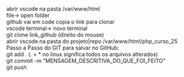 abrir vscode na pasta /var/www/html<br>
file-> open folder<br>
github vai em code copia o link para clonar<br>
vscode terminal-> novo terminal<br>
git clone link_github (direito do mouse)<br>
abrir vscode na pasta do projeto|repo /var/www/html/php_curso_25<br>
Passo a Passo do GIT para salvar no GitHub:<br>
git add . (. = * no linux significa todos os arquivos alterados)<br>
git commit -m "MENSAGEM_DESCRITIVA_DO_QUE_FOI_FEITO"<br>
git push
